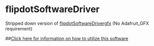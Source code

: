 # flipdotSoftwareDriver
Stripped down version of [flipdotSoftwareDrivergfx](https://github.com/hshutan/flipdotSoftwareDrivergfx) (No Adafruit_GFX requirement)

##[Click here for information on how to utilize this software](https://github.com/hshutan/FlipDotCompendium)
